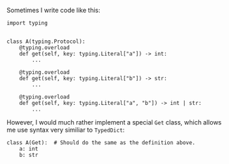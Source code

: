 Sometimes I write code like this:

```
import typing


class A(typing.Protocol):
    @typing.overload
    def get(self, key: typing.Literal["a"]) -> int:
        ...

    @typing.overload
    def get(self, key: typing.Literal["b"]) -> str:
        ...

    @typing.overload
    def get(self, key: typing.Literal["a", "b"]) -> int | str:
        ...
```

However, I would much rather implement a special `Get` class, which allows me use syntax very similiar to `TypedDict`:

```
class A(Get):  # Should do the same as the definition above.
    a: int
    b: str
```
